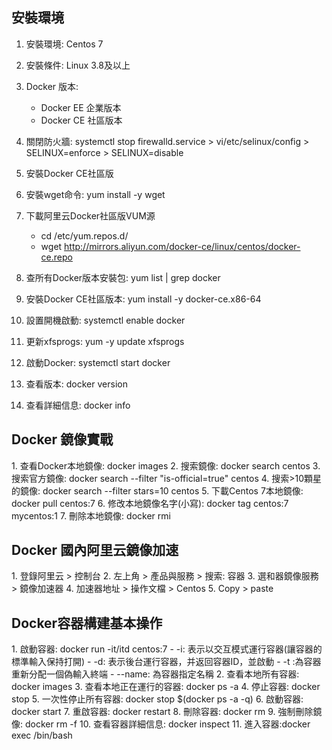 <h2>安裝環境</h2>

1. 安裝環境: Centos 7
2. 安裝條件: Linux 3.8及以上
3. Docker 版本:
   - Docker EE 企業版本
   - Docker CE 社區版本
  
4. 關閉防火牆: systemctl stop firewalld.service > vi/etc/selinux/config > SELINUX=enforce > SELINUX=disable
5. 安裝Docker CE社區版
6. 安裝wget命令: yum install -y wget
7. 下載阿里云Docker社區版VUM源
   - cd /etc/yum.repos.d/
   - wget http://mirrors.aliyun.com/docker-ce/linux/centos/docker-ce.repo

8. 查所有Docker版本安裝包: yum list | grep docker
9. 安裝Docker CE社區版本: yum install -y docker-ce.x86-64
10. 設置開機啟動: systemctl enable docker
11. 更新xfsprogs: yum -y update xfsprogs
12. 啟動Docker: systemctl start docker
13. 查看版本: docker version
14. 查看詳細信息: docker info

<H2>Docker 鏡像實戰 </H2>
1. 查看Docker本地鏡像: docker images
2. 搜索鏡像: docker search centos
3. 搜索官方鏡像: docker search --filter "is-official=true" centos
4. 搜索>10顆星的鏡像: docker search --filter stars=10 centos
5. 下載Centos 7本地鏡像: docker pull centos:7
6. 修改本地鏡像名字(小寫): docker tag centos:7 mycentos:1
7. 刪除本地鏡像: docker rmi <name>

<H2>Docker 國內阿里云鏡像加速</H2>
1. 登錄阿里云 > 控制台
2. 左上角 > 產品與服務 > 搜索: 容器
3. 選和器鏡像服務 > 鏡像加速器 
4. 加速器地址 > 操作文檔 > Centos
5. Copy > paste

<H2>Docker容器構建基本操作</H2>
1. 啟動容器: docker run -it/itd centos:7
   - -i: 表示以交互模式運行容器(讓容器的標準輸入保持打開)
   - -d: 表示後台運行容器，并返回容器ID，並啟動
   - -t :為容器重新分配一個偽輸入終端
   - --name: 為容器指定名稱
2. 查看本地所有容器: docker images
3. 查看本地正在運行的容器: docker ps -a
4. 停止容器: docker stop <name>
5. 一次性停止所有容器: docker stop $(docker ps -a -q)
6. 啟動容器: docker start <name> 
7. 重啟容器: docker restart <name>
8. 刪除容器: docker rm <name> 
9. 強制刪除鏡像: docker rm -f <name>
10. 查看容器詳細信息: docker inspect <name>
11. 進入容器:docker exec <name> /bin/bash
